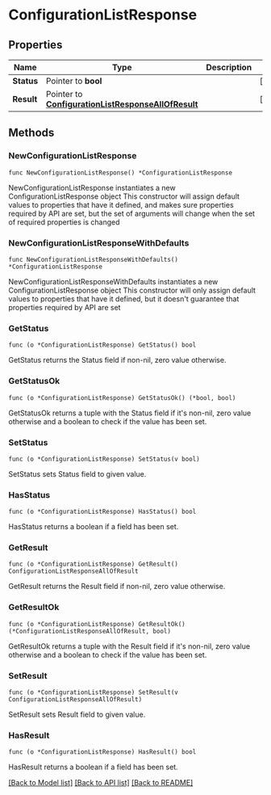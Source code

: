 # ConfigurationListResponse

## Properties

Name | Type | Description | Notes
------------ | ------------- | ------------- | -------------
**Status** | Pointer to **bool** |  | [optional] 
**Result** | Pointer to [**ConfigurationListResponseAllOfResult**](ConfigurationListResponseAllOfResult.md) |  | [optional] 

## Methods

### NewConfigurationListResponse

`func NewConfigurationListResponse() *ConfigurationListResponse`

NewConfigurationListResponse instantiates a new ConfigurationListResponse object
This constructor will assign default values to properties that have it defined,
and makes sure properties required by API are set, but the set of arguments
will change when the set of required properties is changed

### NewConfigurationListResponseWithDefaults

`func NewConfigurationListResponseWithDefaults() *ConfigurationListResponse`

NewConfigurationListResponseWithDefaults instantiates a new ConfigurationListResponse object
This constructor will only assign default values to properties that have it defined,
but it doesn't guarantee that properties required by API are set

### GetStatus

`func (o *ConfigurationListResponse) GetStatus() bool`

GetStatus returns the Status field if non-nil, zero value otherwise.

### GetStatusOk

`func (o *ConfigurationListResponse) GetStatusOk() (*bool, bool)`

GetStatusOk returns a tuple with the Status field if it's non-nil, zero value otherwise
and a boolean to check if the value has been set.

### SetStatus

`func (o *ConfigurationListResponse) SetStatus(v bool)`

SetStatus sets Status field to given value.

### HasStatus

`func (o *ConfigurationListResponse) HasStatus() bool`

HasStatus returns a boolean if a field has been set.

### GetResult

`func (o *ConfigurationListResponse) GetResult() ConfigurationListResponseAllOfResult`

GetResult returns the Result field if non-nil, zero value otherwise.

### GetResultOk

`func (o *ConfigurationListResponse) GetResultOk() (*ConfigurationListResponseAllOfResult, bool)`

GetResultOk returns a tuple with the Result field if it's non-nil, zero value otherwise
and a boolean to check if the value has been set.

### SetResult

`func (o *ConfigurationListResponse) SetResult(v ConfigurationListResponseAllOfResult)`

SetResult sets Result field to given value.

### HasResult

`func (o *ConfigurationListResponse) HasResult() bool`

HasResult returns a boolean if a field has been set.


[[Back to Model list]](../README.md#documentation-for-models) [[Back to API list]](../README.md#documentation-for-api-endpoints) [[Back to README]](../README.md)


